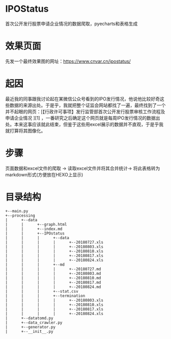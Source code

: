 # IPOStatus
首次公开发行股票申请企业情况的数据爬取，pyecharts和表格生成

# 效果页面
先发一个最终效果图的网址：https://www.cnvar.cn/ipostatus/

# 起因
最近我的同事跟我讨论起在某微信公众号看到的IPO发行情况，他说他比较好奇这些数据的来源出处。于是乎，我就把整个证监会网站都找了一遍，最终找到了一个并不起眼的网页：[【行政许可事项】发行监管部首次公开发行股票审核工作流程及申请企业情况 ][1] ，一番研究之后确定这个网页就是每周IPO发行情况的数据出处。本来这事应该就此结束，但鉴于这些用excel展示的数据并不直观，于是乎我就打算将其图像化。

# 步骤
页面数据和excel文件的爬取 -> 读取excel文件并将其合并统计-> 将此表格转为markdown形式(方便放在HEXO上显示) 

# 目录结构
```
+--main.py
+--processing
|      +--data
|      |      +--graph.html
|      |      +--index.md
|      |      +--IPOstatus
|      |      |      +--data
|      |      |      |      +--20180727.xls
|      |      |      |      +--20180803.xls
|      |      |      |      +--20180810.xls
|      |      |      |      +--20180817.xls
|      |      |      |      +--20180824.xls
|      |      |      +--md
|      |      |      |      +--20180727.md
|      |      |      |      +--20180803.md
|      |      |      |      +--20180810.md
|      |      |      |      +--20180817.md
|      |      |      |      +--20180824.md
|      |      |      +--stat.csv
|      |      |      +--termination
|      |      |      |      +--20180803.xls
|      |      |      |      +--20180810.xls
|      |      |      |      +--20180817.xls
|      |      |      |      +--20180824.xls
|      +--datatomd.py
|      +--data_crawler.py
|      +--generator.py
|      +--__init__.py
```
